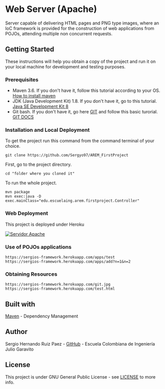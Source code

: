 
# Web Server (Apache)

Server capable of delivering HTML pages and PNG type images, where an IoC framework is provided for the construction of web applications from POJOs, attending multiple non concurrent requests.

## Getting Started
These instructions will help you obtain a copy of the project and run it on your local machine for development and testing purposes.

### Prerequisites

 - Maven 3.6. If you don't have it, follow this tutorial according to your OS. [How to install maven](https://maven.apache.org/install.html)
 - JDK (Java Development Kit) 1.8. If you don't have it, go to this tutorial. [Java SE Development Kit 8](https://www.oracle.com/java/technologies/jdk8-downloads.html)
 - Git bash. If you don't have it, go here [GIT](https://git-scm.com/) and follow this basic turorial. [GIT DOCS](https://git-scm.com/docs)

### Installation and Local Deployment
To get the project run this command from the command terminal of your choice.

    git clone https://github.com/Sergyo97/AREM_FirstProject

First, go to the project directory.

    cd "folder where you cloned it"

To run the whole project.

    mvn package
    mvn exec:java -D exec.mainClass="edu.escuelaing.arem.firstproject.Controller"
    
### Web Deployment
This project is deployed under Heroku

[![Servidor Apache](https://www.herokucdn.com/deploy/button.png)](https://sergios-framework.herokuapp.com)

### Use of POJOs applications 

    https://sergios-framework.herokuapp.com/apps/test
    https://sergios-framework.herokuapp.com/apps/add?n=1&n=2
    
### Obtaining Resources
    https://sergios-framework.herokuapp.com/git.jpg
    https://sergios-framework.herokuapp.com/test.html
    

## Built with
[Maven](https://maven.apache.org/) - Dependency Management

## Author
Sergio Hernando Ruiz Paez - [GitHub](https://github.com/Sergyo97) - Escuela Colombiana de Ingeniería Julio Garavito

## License
This project is under GNU General Public License - see  [LICENSE](https://github.com/Sergyo97/AREM_FirstProject/blob/master/LICENSE) to more info.
